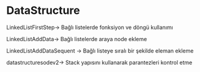 # DataStructure
LinkedListFirstStep-> Bağlı listelerde fonksiyon ve döngü kullanımı


LinkedListAddData-> Bağlı listelerde araya node ekleme

LinkedListAddDataSequent -> Bağlı listeye sıralı bir şekilde eleman ekleme

datastructuresodev2-> Stack yapısını kullanarak parantezleri kontrol etme
